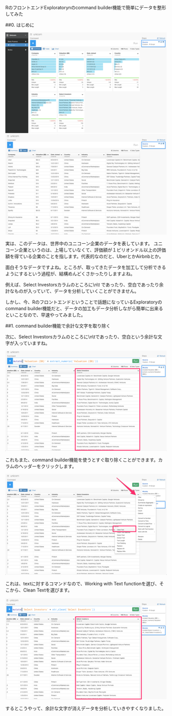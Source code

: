 RのフロントエンドExploratorynのcommand builder機能で簡単にデータを整形してみた

##0. はじめに

![](images/unicorn-summary1.png)
![](images/unicorn-summary2.png)


実は、このデータは、世界中のユニコーン企業のデータを表しています。 ユニコーン企業というのは、上場していなくて、評価額が１ビリオンドル以上の評価額を得ている企業のことを指します。代表的なのだと、UberとかAirbnbとか。

面白そうなデータですよね。ところが、取ってきたデータを加工して分析できるようにするという過程が、結構めんどくさかったりしますよね。

例えば、Select Investorsカラムのところに\n\t であったり、空白であったり余計なものが入っていて、データを分析していくことができません。


しかし、今、Rのフロントエンドということで話題になっているExploratoryのcommand builder機能だと、データの加工もデータ分析しながら簡単に出来るといことなので、早速やってみました。


##1. command builder機能で余計な文字を取り除く

次に、Select Investorsカラムのところに\n\tであったり、空白という余計な文字が入っていますね。

![](images/unicorn-dirty.png)

これもまた、command builder機能を使うとすぐ取り除くことができます。カラムのヘッダーをクリックします。

![](images/clean-text.png)

これは、textに対するコマンドなので、Working with Text functionを選び、そこから、Clean Textを選びます。

![](images/clean-text2.png)


するとこうやって、余計な文字が消えデータを分析していきやすくなりました。